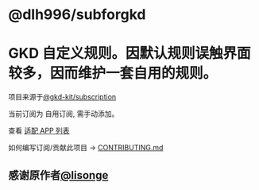 # @dlh996/subforgkd

# GKD 自定义规则。因默认规则误触界面较多，因而维护一套自用的规则。

项目来源于[@gkd-kit/subscription](https://github.com/gkd-kit/subscription)

当前订阅为 自用订阅, 需手动添加。

查看 [适配 APP 列表](./AppList.md)

如何编写订阅/贡献此项目 -> [CONTRIBUTING.md](./CONTRIBUTING.md)

## 感谢原作者[@lisonge](https://github.com/lisonge)
